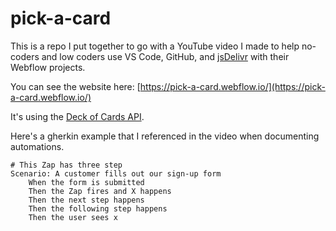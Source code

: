 # pick-a-card

This is a repo I put together to go with a YouTube video I made to help no-coders and low coders use VS Code, GitHub, and [jsDelivr](https://pick-a-card.webflow.io/) with their Webflow projects.

You can see the website here: [https://pick-a-card.webflow.io/](https://pick-a-card.webflow.io/)

It's using the [Deck of Cards API](http://deckofcardsapi.com/).

Here's a gherkin example that I referenced in the video when documenting automations.

```gherkin
# This Zap has three step
Scenario: A customer fills out our sign-up form
    When the form is submitted
    Then the Zap fires and X happens
    Then the next step happens
    Then the following step happens
    Then the user sees x
```
